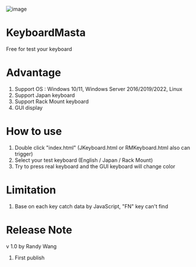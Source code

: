 ![image](https://github.com/user-attachments/assets/7599bf0a-c1e2-4bc1-9103-6412cf1071ba)
# KeyboardMasta
Free for test your keyboard

Advantage
=========================================
1. Support OS : Windows 10/11, Windows Server 2016/2019/2022, Linux
2. Support Japan keyboard
3. Support Rack Mount keyboard
4. GUI display

How to use
=========================================
1. Double click "index.html" (JKeyboard.html or RMKeyboard.html also can trigger)
2. Select your test keyboard (English / Japan / Rack Mount)
3. Try to press real keyboard and the GUI keyboard will change color

Limitation
=========================================
1. Base on each key catch data by JavaScript, "FN" key can't find

Release Note
=========================================
v 1.0
by Randy Wang
1. First publish
